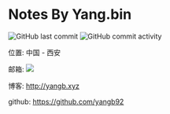 # Notes By Yang.bin

![GitHub last commit](https://img.shields.io/github/last-commit/yangb92/book?logo=mastercard)   ![GitHub commit activity](https://img.shields.io/github/commit-activity/m/yangb92/book?logo=scaleway)



位置: 中国 - 西安

邮箱: <a target="_blank" href="http://mail.qq.com/cgi-bin/qm_share?t=qm_mailme&email=o5aRkJObl5WbluPS0o3AzM4" style="text-decoration:none;"><img src="http://rescdn.qqmail.com/zh_CN/htmledition/images/function/qm_open/ico_mailme_01.png"/></a>

博客: <http://yangb.xyz>

github: <https://github.com/yangb92>
